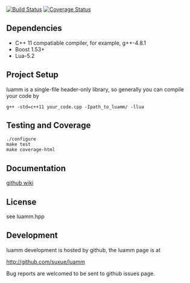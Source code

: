 [![Build Status](https://travis-ci.org/suxue/luamm.svg?branch=dev)](https://travis-ci.org/suxue/luamm)
[![Coverage Status](https://coveralls.io/repos/suxue/luamm/badge.png?branch=dev)](https://coveralls.io/r/suxue/luamm?branch=dev)

Dependencies
------------

* C++ 11 compatiable compiler, for example, g++-4.8.1
* Boost 1.53+
* Lua-5.2

Project Setup
--------------

luamm is a single-file header-only library, so generally you can compile
your code by

    g++ -std=c++11 your_code.cpp -Ipath_to_luamm/ -llua

Testing and Coverage
--------------------

    ./configure
    make test
    make coverage-html

Documentation
--------------

[github wiki](https://github.com/suxue/luamm/wiki)

License
--------

see luamm.hpp

Development
-----------

luamm development is hosted by github, the luamm page is at

http://github.com/suxue/luamm

Bug reports are welcomed to be sent to github issues page.
